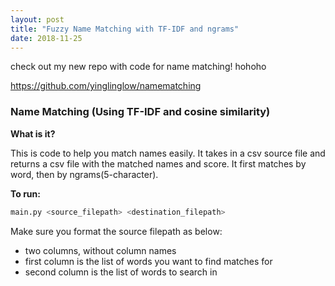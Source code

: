 ```yaml
---
layout: post
title: "Fuzzy Name Matching with TF-IDF and ngrams"
date: 2018-11-25
---
```


check out my new repo with code for name matching! hohoho

https://github.com/yinglinglow/namematching

### Name Matching (Using TF-IDF and cosine similarity)

__What is it?__

This is code to help you match names easily. It takes in a csv source file and returns a csv file with the matched names and score. It first matches by word, then by ngrams(5-character).


__To run:__ 

```bash
main.py <source_filepath> <destination_filepath>
```

Make sure you format the source filepath as below:
- two columns, without column names
- first column is the list of words you want to find matches for
- second column is the list of words to search in